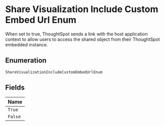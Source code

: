 
# Share Visualization Include Custom Embed Url Enum

When set to true, ThoughtSpot sends a link with the host application context to allow users to access the shared object from their ThoughtSpot embedded instance.

## Enumeration

`ShareVisualizationIncludeCustomEmbedUrlEnum`

## Fields

| Name |
|  --- |
| `True` |
| `False` |

